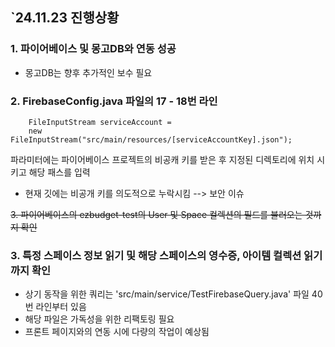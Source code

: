 ## `24.11.23 진행상황
### 1. 파이어베이스 및 몽고DB와 연동 성공
* 몽고DB는 향후 추가적인 보수 필요
### __2. FirebaseConfig.java 파일의 17 - 18번 라인__
        FileInputStream serviceAccount = 
        new FileInputStream("src/main/resources/[serviceAccountKey].json");

파라미터에는 파이어베이스 프로젝트의 비공캐 키를 받은 후 지정된 디렉토리에 위치 시키고 해당 패스를 입력 

   * 현재 깃에는 비공개 키를 의도적으로 누락시킴 --> 보안 이슈
     
~~3. 파이어베이스의 ezbudget-test의 User 및 Space 컬렉션의 필드를 불러오는 것까지 확인~~
### 3. 특정 스페이스 정보 읽기 및 해당 스페이스의 영수증, 아이템 컬렉션 읽기까지 확인
   * 상기 동작을 위한 쿼리는 'src/main/service/TestFirebaseQuery.java' 파일 40번 라인부터 있음
   * 해당 파일은 가독성을 위한 리팩토링 필요
   * 프론트 페이지와의 연동 시에 다량의 작업이 예상됨
